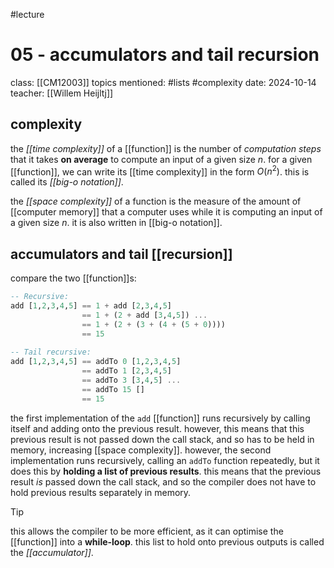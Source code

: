 #lecture 
# 05 - accumulators and tail recursion
class: [[CM12003]]
topics mentioned: #lists #complexity
date: 2024-10-14
teacher: [[Willem Heijltj]]
## complexity
the *[[time complexity]]* of a [[function]] is the number of *computation steps* that it takes **on average** to compute an input of a given size $n$.
for a given [[function]], we can write its [[time complexity]] in the form $O(n^2)$. this is called its *[[big-o notation]]*.

the *[[space complexity]]* of a function is the measure of the amount of [[computer memory]] that a computer uses while it is computing an input of a given size $n$. it is also written in [[big-o notation]].
## accumulators and tail [[recursion]]
compare the two [[function]]s:
```haskell
-- Recursive:
add [1,2,3,4,5] == 1 + add [2,3,4,5]
                == 1 + (2 + add [3,4,5]) ...
				== 1 + (2 + (3 + (4 + (5 + 0))))
				== 15
				
-- Tail recursive:
add [1,2,3,4,5] == addTo 0 [1,2,3,4,5]
				== addTo 1 [2,3,4,5]
				== addTo 3 [3,4,5] ...
				== addTo 15 []
				== 15
```

the first implementation of the `add` [[function]] runs recursively by calling itself and adding onto the previous result. however, this means that this previous result is not passed down the call stack, and so has to be held in memory, increasing [[space complexity]].
however, the second implementation runs recursively, calling an `addTo` function repeatedly, but it does this by **holding a list of previous results**. this means that the previous result *is* passed down the call stack, and so the compiler does not have to hold previous results separately in memory.
> [!tip]
> this allows the compiler to be more efficient, as it can optimise the [[function]] into a **while-loop**. 
> this list to hold onto previous outputs is called the *[[accumulator]]*.

